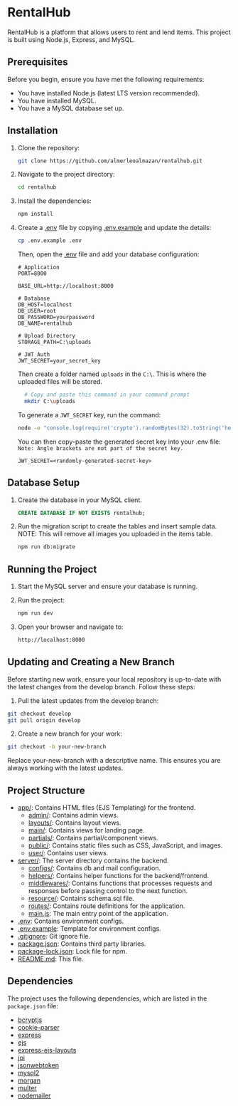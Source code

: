 # RentalHub

RentalHub is a platform that allows users to rent and lend items. This project is built using Node.js, Express, and
MySQL.

## Prerequisites

Before you begin, ensure you have met the following requirements:

- You have installed Node.js (latest LTS version recommended).
- You have installed MySQL.
- You have a MySQL database set up.

## Installation

1. Clone the repository:

    ```sh
    git clone https://github.com/almerleoalmazan/rentalhub.git
    ```

2. Navigate to the project directory:

    ```sh
    cd rentalhub
    ```

3. Install the dependencies:

    ```sh
    npm install
    ```

4. Create a [.env](http://_vscodecontentref_/3) file by copying [.env.example](http://_vscodecontentref_/4) and
   update the details:

    ```sh
    cp .env.example .env
    ```

   Then, open the [.env](http://_vscodecontentref_/5) file and add your database configuration:

    ```env
    # Application
    PORT=8000

    BASE_URL=http://localhost:8000

    # Database
    DB_HOST=localhost
    DB_USER=root
    DB_PASSWORD=yourpassword
    DB_NAME=rentalhub 

    # Upload Directory
    STORAGE_PATH=C:\uploads

    # JWT Auth
    JWT_SECRET=your_secret_key
    ```

   Then create a folder named `uploads` in the `C:\`.
   This is where the uploaded files will be stored.
    ```sh
      # Copy and paste this command in your command prompt
      mkdir C:\uploads
    ```

   To generate a `JWT_SECRET` key, run the command:
    ```sh
    node -e "console.log(require('crypto').randomBytes(32).toString('hex'))"
    ```

   You can then copy-paste the generated secret key into your .env file:
   `Note: Angle brackets are not part of the secret key.`
    ```env
    JWT_SECRET=<randomly-generated-secret-key>
    ```

## Database Setup

1. Create the database in your MySQL client.

    ```sql
    CREATE DATABASE IF NOT EXISTS rentalhub;
    ```

2. Run the migration script to create the tables and insert sample data.
    NOTE: This will remove all images you uploaded in the items table.

    ```sh
    npm run db:migrate
    ```

## Running the Project

1. Start the MySQL server and ensure your database is running.

2. Run the project:

    ```sh
    npm run dev
    ```

3. Open your browser and navigate to:

    ```sh
    http://localhost:8000
    ```

## Updating and Creating a New Branch

Before starting new work, ensure your local repository is up-to-date with the latest changes from the develop branch.
Follow these steps:

1. Pull the latest updates from the develop branch:

```sh
git checkout develop
git pull origin develop
```

2. Create a new branch for your work:

```sh
git checkout -b your-new-branch
```

Replace your-new-branch with a descriptive name. This ensures you are always working with the latest updates.

## Project Structure

- [app/](http://_vscodecontentref_/9): Contains HTML files (EJS Templating) for the frontend.
  - [admin/](http://_vscodecontentref_/7): Contains admin views.
  - [layouts/](http://_vscodecontentref_/7): Contains layout views.
  - [main/](http://_vscodecontentref_/7): Contains views for landing page.
  - [partials/](http://_vscodecontentref_/7): Contains partial/component views.
  - [public/](http://_vscodecontentref_/7): Contains static files such as CSS, JavaScript, and images.
  - [user/](http://_vscodecontentref_/7): Contains user views.
- [server/](http://_vscodecontentref_/0): The server directory contains the backend.
  - [configs/](http://_vscodecontentref_/4): Contains db and mail configuration.
  - [helpers/](http://_vscodecontentref_/5): Contains helper functions for the backend/frontend.
  - [middlewares/](http://_vscodecontentref_/6): Contains functions that processes requests and responses before passing control to the next function.
  - [resource/](http://_vscodecontentref_/4): Contains schema.sql file.
  - [routes/](http://_vscodecontentref_/8): Contains route definitions for the application.
  - [main.js](http://_vscodecontentref_/1): The main entry point of the application.
- [.env](http://_vscodecontentref_/3): Contains environment configs.
- [.env.example](http://_vscodecontentref_/3): Template for environment configs.
- [.gitignore](http://_vscodecontentref_/3): Git ignore file.
- [package.json](http://_vscodecontentref_/2): Contains third party libraries.
- [package-lock.json](http://_vscodecontentref_/2): Lock file for npm.
- [README.md](http://_vscodecontentref_/2): This file.
  

## Dependencies

The project uses the following dependencies, which are listed in the `package.json` file:

- [bcryptjs](https://github.com/dcodeIO/bcrypt.js)
- [cookie-parser](https://github.com/expressjs/cookie-parser)
- [express](https://github.com/expressjs/express)
- [ejs](https://github.com/mde/ejs)
- [express-ejs-layouts](https://github.com/Soarez/express-ejs-layouts)
- [joi](https://github.com/hapijs/joi)
- [jsonwebtoken](https://github.com/auth0/node-jsonwebtoken)
- [mysql2](https://github.com/sidorares/node-mysql2)
- [morgan](https://github.com/expressjs/morgan)
- [multer](https://github.com/expressjs/multer)
- [nodemailer](https://github.com/nodemailer/nodemailer)
